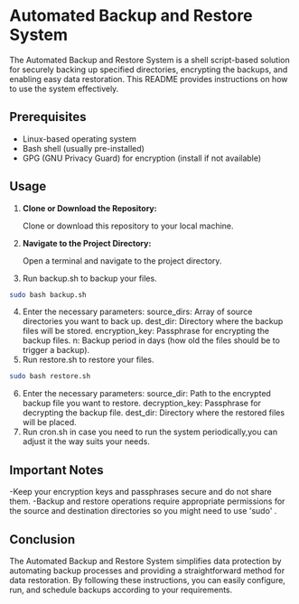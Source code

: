 # Automated Backup and Restore System

The Automated Backup and Restore System is a shell script-based solution for securely backing up specified directories, encrypting the backups, and enabling easy data restoration. This README provides instructions on how to use the system effectively.

## Prerequisites

- Linux-based operating system
- Bash shell (usually pre-installed)
- GPG (GNU Privacy Guard) for encryption (install if not available)

## Usage

1. **Clone or Download the Repository:**

   Clone or download this repository to your local machine.

2. **Navigate to the Project Directory:**

   Open a terminal and navigate to the project directory.

3. Run backup.sh to backup your files.
```bash
sudo bash backup.sh
```
4. Enter the necessary parameters:
    source_dirs: Array of source directories you want to back up.
    dest_dir: Directory where the backup files will be stored.
    encryption_key: Passphrase for encrypting the backup files.
    n: Backup period in days (how old the files should be to trigger a backup).
5. Run restore.sh to restore your files.
```bash
sudo bash restore.sh
```
6. Enter the necessary parameters:
    source_dir: Path to the encrypted backup file you want to restore.
    decryption_key: Passphrase for decrypting the backup file.
    dest_dir: Directory where the restored files will be placed.
7. Run cron.sh in case you need to run the system periodically,you can adjust it the way suits your needs.


## Important Notes

-Keep your encryption keys and passphrases secure and do not share them.
-Backup and restore operations require appropriate permissions for the source and destination directories so you might need to use 'sudo' .


## Conclusion

The Automated Backup and Restore System simplifies data protection by automating backup processes and providing a straightforward method for data restoration. By following these instructions, you can easily configure, run, and schedule backups according to your requirements.
